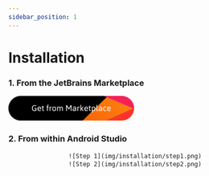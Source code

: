 ```yaml
---
sidebar_position: 1
---
```


# Installation
### 1. From the JetBrains Marketplace
[![FTC Companion screenshot](img/marketplace.png)](https://plugins.jetbrains.com/plugin/24888-ftc-companion)

### 2. From within Android Studio
<div align="center">

    ![Step 1](img/installation/step1.png)
    ![Step 2](img/installation/step2.png)

</div>
